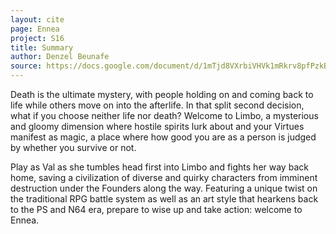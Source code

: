 ```yaml
---
layout: cite
page: Ennea
project: S16
title: Summary
author: Denzel Beunafe
source: https://docs.google.com/document/d/1mTjd8VXrbiVHVk1mRkrv8pfPzkBGmDmaNcpvt90ikVs/edit?usp=sharing
---
```

Death is the ultimate mystery, with people holding on and coming back to life while others move on into the afterlife. In that split second decision, what if you choose neither life nor death? Welcome to Limbo, a mysterious and gloomy dimension where hostile spirits lurk about and your Virtues manifest as magic, a place where how good you are as a person is judged by whether you survive or not.

Play as Val as she tumbles head first into Limbo and fights her way back home, saving a civilization of diverse and quirky characters from imminent destruction under the Founders along the way. Featuring a unique twist on the traditional RPG battle system as well as an art style that hearkens back to the PS and N64 era, prepare to wise up and take action: welcome to Ennea.
